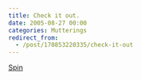 ```yaml
---
title: Check it out.
date: 2005-08-27 00:00
categories: Mutterings
redirect_from:
  - /post/170853220335/check-it-out
---
```

[Spin](http://72.4.161.243/doubleedgefilms.com/spin/player/player.swf)
